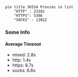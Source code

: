 
```mermaid
pie title 36534 Proxies in list
    "HTTP" : 23182
    "HTTPS": 5386
    "SOCKS" : 12022
```

### Some Info
#### Average Timeout

- mixed: 2.8s
- http: 1.4s
- https: 8.7s
- socks: 6.6s